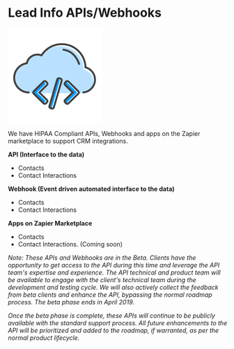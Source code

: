 # Lead Info APIs/Webhooks
<a name="lead_info_apis_webhooks"></a>

![Integration](/images/integration.png)

We have HIPAA Compliant APIs, Webhooks and apps on the Zapier marketplace to support CRM integrations.

**API (Interface to the data)**

* Contacts
* Contact Interactions

**Webhook (Event driven automated interface to the data)**

* Contacts
* Contact Interactions

**Apps on Zapier Marketplace**

* Contacts
* Contact Interactions. (Coming soon)

*Note: These APIs and Webhooks are in the Beta. Clients have the opportunity to get access to the API during this time and leverage the API team's expertise and experience. The API technical and product team will be available to engage with the client's technical team during the development and testing cycle. We will also actively collect the feedback from beta clients and enhance the API, bypassing the normal roadmap process. The beta phase ends in April 2019.*

*Once the beta phase is complete, these APIs will continue to be publicly available with the standard support process. All future enhancements to the API will be prioritized and added to the roadmap, if warranted, as per the normal product lifecycle.*
